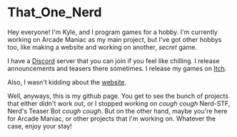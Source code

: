 # That_One_Nerd

Hey everyone! I'm Kyle, and I program games for a hobby. I'm currently working on Arcade Maniac as my main project, but I've got other hobbys too, like making a website and working on another, *secret* game.

I have a [Discord]() server that you can join if you feel like chilling. I release announcements and teasers there sometimes. I release my games on [Itch](https://that-one-nerd.itch.io).

Also, I wasn't kidding about the [website](https://thatonenerd.net).

Well, anyways, this is my github page. You get to see the bunch of projects that either didn't work out, or I stopped working on *cough cough* Nerd-STF, Nerd's Teaser Bot *cough cough*. But on the other hand, maybe you're here for Arcade Maniac, or other projects that I'm working on. Whatever the case, enjoy your stay!

